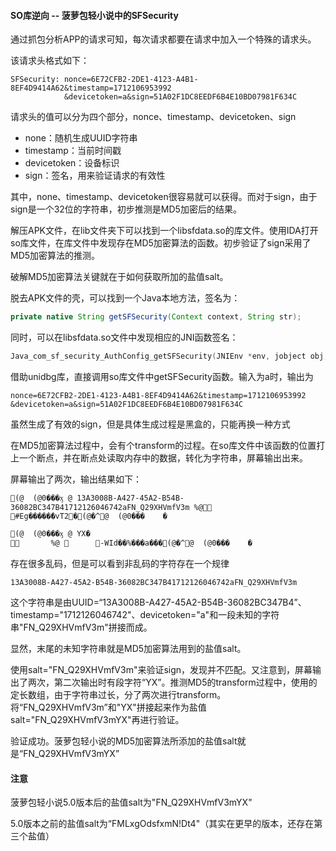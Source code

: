 #### SO库逆向 -- 菠萝包轻小说中的SFSecurity

通过抓包分析APP的请求可知，每次请求都要在请求中加入一个特殊的请求头。

该请求头格式如下：

```
SFSecurity: nonce=6E72CFB2-2DE1-4123-A4B1-8EF4D9414A62&timestamp=1712106953992
			&devicetoken=a&sign=51A02F1DC8EEDF6B4E10BD07981F634C
```

请求头的值可以分为四个部分，nonce、timestamp、devicetoken、sign

- none：随机生成UUID字符串
- timestamp：当前时间戳
- devicetoken：设备标识
- sign：签名，用来验证请求的有效性

其中，none、timestamp、devicetoken很容易就可以获得。而对于sign，由于sign是一个32位的字符串，初步推测是MD5加密后的结果。

解压APK文件，在lib文件夹下可以找到一个libsfdata.so的库文件。使用IDA打开so库文件，在库文件中发现存在MD5加密算法的函数。初步验证了sign采用了MD5加密算法的推测。

破解MD5加密算法关键就在于如何获取所加的盐值salt。

脱去APK文件的壳，可以找到一个Java本地方法，签名为：

```java
private native String getSFSecurity(Context context, String str);
```

同时，可以在libsfdata.so文件中发现相应的JNI函数签名：

```c
Java_com_sf_security_AuthConfig_getSFSecurity(JNIEnv *env, jobject obj, ...)
```

借助unidbg库，直接调用so库文件中getSFSecurity函数。输入为a时，输出为

```
nonce=6E72CFB2-2DE1-4123-A4B1-8EF4D9414A62&timestamp=1712106953992
&devicetoken=a&sign=51A02F1DC8EEDF6B4E10BD07981F634C
```

虽然生成了有效的sign，但是具体生成过程是黑盒的，只能再换一种方式



在MD5加密算法过程中，会有个transform的过程。在so库文件中该函数的位置打上一个断点，并在断点处读取内存中的数据，转化为字符串，屏幕输出出来。

屏幕输出了两次，输出结果如下：

```
(@  (@0���ӽ @ 13A3008B-A427-45A2-B54B-36082BC347B41712126046742aFN_Q29XHVmfV3m %@      #Eg�����ܺ�vT2�(@�^@  (@0���    �
```

```
(@  (@0���ӽ @ YX�                                                            %@       -WId��%ׁ���a���(@�^@  (@0���    �
```

存在很多乱码，但是可以看到非乱码的字符存在一个规律

```
13A3008B-A427-45A2-B54B-36082BC347B41712126046742aFN_Q29XHVmfV3m
```

这个字符串是由UUID=“13A3008B-A427-45A2-B54B-36082BC347B4”、timestamp="1712126046742"、devicetoken="a"和一段未知的字符串"FN_Q29XHVmfV3m"拼接而成。

显然，末尾的未知字符串就是MD5加密算法用到的盐值salt。

使用salt="FN_Q29XHVmfV3m"来验证sign，发现并不匹配。又注意到，屏幕输出了两次，第二次输出时有段字符“YX”。推测MD5的transform过程中，使用的定长数组，由于字符串过长，分了两次进行transform。将“FN_Q29XHVmfV3m”和"YX"拼接起来作为盐值salt="FN_Q29XHVmfV3mYX"再进行验证。

验证成功。菠萝包轻小说的MD5加密算法所添加的盐值salt就是“FN_Q29XHVmfV3mYX”

#### 注意

菠萝包轻小说5.0版本后的盐值salt为"FN_Q29XHVmfV3mYX"

5.0版本之前的盐值salt为“FMLxgOdsfxmN!Dt4"（其实在更早的版本，还存在第三个盐值）

